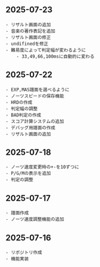 ## 2025-07-23
    - リザルト画面の追加
    - 音楽の著作表記を追加
    - リザルト画面の修正
    - undifinedを修正
    - 難易度によって判定幅が変わるように
        - 33,49,66,100msに自動的に変わる
## 2025-07-22
    - EXP,MAS譜面を選べるように
    - ノーツスピードの保存機能
    - HRDの作成
    - 判定幅の調整
    - BAD判定の作成
    - スコア計算システムの追加
    - デバッグ用譜面の作成
    - リザルト画面の追加
## 2025-07-18
    - ノーツ速度変更時の+-を10ずつに
    - P/G/Mの表示を追加
    - 判定の調整
## 2025-07-17
    - 譜面作成
    - ノーツ速度調整機能の追加
## 2025-07-16
    - リポジトリ作成
    - 機能実装